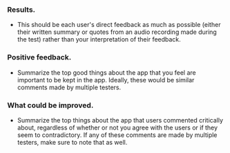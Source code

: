 ### Results. 

* This should be each user's direct feedback as much as possible (either their written summary or quotes from an audio recording made during the test) rather than your interpretation of their feedback.

### Positive feedback.

* Summarize the top good things about the app that you feel are important to be kept in the app. Ideally, these would be similar comments made by multiple testers.

### What could be improved. 

* Summarize the top things about the app that users commented critically about, regardless of whether or not you agree with the users or if they seem to contradictory. If any of these comments are made by multiple testers, make sure to note that as well.